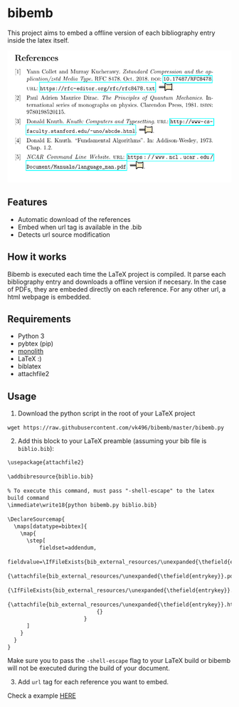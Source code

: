# bibemb

This project aims to embed a offline version of each bibliography entry inside the latex itself.

![Drag Racing](image.png)

## Features
 - Automatic download of the references
 - Embed when url tag is available in the .bib
 - Detects url source modification

 ## How it works
 Bibemb is executed each time the LaTeX project is compiled. It parse each bibliography entry and downloads a offline version if necesary. In the case of PDFs, they are embeded directly on each reference. For any other url, a html webpage is embedded.

 ## Requirements

 - Python 3
 - pybtex (pip)
 - [monolith](https://github.com/Y2Z/monolith)
 - LaTeX :)
 - biblatex
 - attachfile2

 ## Usage

1. Download the python script in the root of your LaTeX project

`wget https://raw.githubusercontent.com/vk496/bibemb/master/bibemb.py`

2. Add this block to your LaTeX preamble (assuming your bib file is `biblio.bib`):
```
\usepackage{attachfile2}

\addbibresource{biblio.bib}

% To execute this command, must pass "-shell-escape" to the latex build command
\immediate\write18{python bibemb.py biblio.bib}

\DeclareSourcemap{
  \maps[datatype=bibtex]{
    \map{
      \step[
          fieldset=addendum,
          fieldvalue=\IfFileExists{bib_external_resources/\unexpanded{\thefield{entrykey}}.pdf}
                        {\attachfile{bib_external_resources/\unexpanded{\thefield{entrykey}}.pdf}}
                        {\IfFileExists{bib_external_resources/\unexpanded{\thefield{entrykey}}.html}
                            {\attachfile{bib_external_resources/\unexpanded{\thefield{entrykey}}.html}}
                            {}
                        }
      ]
    }
  }
}
```

Make sure you to pass the `-shell-escape` flag to your LaTeX build or bibemb will not be executed during the build of your document.

3. Add `url` tag for each reference you want to embed.

Check a example [HERE](https://raw.githubusercontent.com/vk496/bibemb/master/report.pdf)